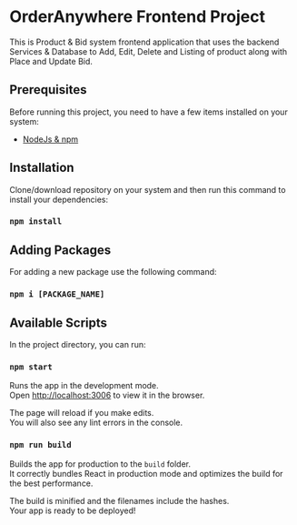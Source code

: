 # OrderAnywhere Frontend Project
This is Product & Bid system frontend application that uses the backend Services & Database to Add, Edit, Delete and Listing of product along with Place and Update Bid.

## Prerequisites
Before running this project, you need to have a few items installed on your system:
- [NodeJs & npm](https://nodejs.org/) 

## Installation
Clone/download repository on your system and then run this command to install your dependencies:
### `npm install`

## Adding Packages
For adding a new package use the following command:
### `npm i [PACKAGE_NAME]`

## Available Scripts

In the project directory, you can run:

### `npm start`

Runs the app in the development mode.<br>
Open [http://localhost:3006](http://localhost:3006) to view it in the browser.

The page will reload if you make edits.<br>
You will also see any lint errors in the console.

### `npm run build`

Builds the app for production to the `build` folder.<br>
It correctly bundles React in production mode and optimizes the build for the best performance.

The build is minified and the filenames include the hashes.<br>
Your app is ready to be deployed!
